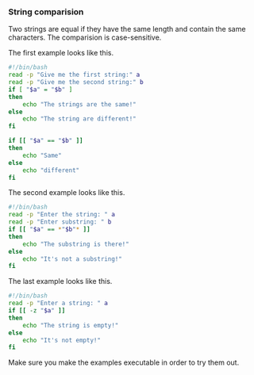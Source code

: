 ### String comparision

Two strings are equal if they have the same length and contain the same characters.
The comparision is case-sensitive.

The first example looks like this.

``` bash
#!/bin/bash
read -p "Give me the first string:" a
read -p "Give me the second string:" b
if [ "$a" = "$b" ]
then
	echo "The strings are the same!"
else
	echo "The string are different!"
fi

if [[ "$a" == "$b" ]]
then
	echo "Same"
else
	echo "different"
fi
```

The second example looks like this.

``` bash
#!/bin/bash
read -p "Enter the string: " a
read -p "Enter substring: " b
if [[ "$a" == *"$b"* ]]
then
	echo "The substring is there!"
else
	echo "It's not a substring!"
fi
```

The last example looks like this.

``` bash
#!/bin/bash
read -p "Enter a string: " a
if [[ -z "$a" ]]
then
	echo "The string is empty!"
else
	echo "It's not empty!"
fi
```

Make sure you make the examples executable in order to try them out.